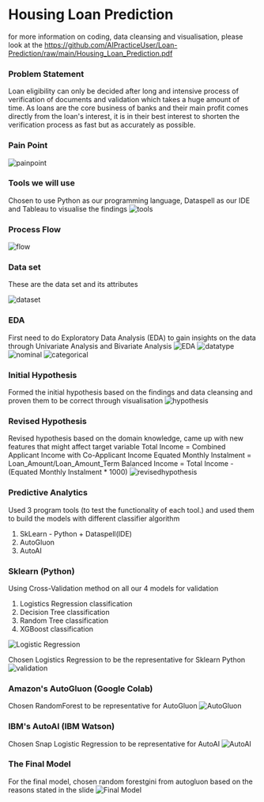 # Housing Loan Prediction
for more information on coding, data cleansing and visualisation,  please look at the https://github.com/AIPracticeUser/Loan-Prediction/raw/main/Housing_Loan_Prediction.pdf

### Problem Statement
Loan eligibility can only be decided after long and intensive process of verification of documents and validation which takes a huge amount of time.
As loans are the core business of banks and their main profit comes directly from the loan's interest, it is in their best interest to shorten the verification process as fast but as accurately as possible.

### Pain Point
![painpoint](https://user-images.githubusercontent.com/100339175/156523063-376c925c-668b-4db6-afe6-44a3fea21a2e.jpg)

### Tools we will use
Chosen to use Python as our programming language, Dataspell as our IDE and Tableau to visualise the findings
![tools](https://user-images.githubusercontent.com/100339175/156524555-aa52236f-c6e1-4c35-aa89-b14274230837.jpg)

### Process Flow
![flow](https://user-images.githubusercontent.com/100339175/156524821-1ce47437-7144-4314-86ad-e9fd2128a52c.jpg)

### Data set
These are the data set and its attributes

![dataset](https://user-images.githubusercontent.com/100339175/156525127-f32cf862-4084-49ce-8b25-a8a043362b5c.jpg)

### EDA
First need to do Exploratory Data Analysis (EDA) to gain insights on the data through Univariate Analysis and Bivariate Analysis
![EDA](https://user-images.githubusercontent.com/100339175/156525623-f43f25dd-7533-4148-93a0-f6f79c3a6808.jpg)
![datatype](https://user-images.githubusercontent.com/100339175/156525872-60e3af65-9074-4cbd-a8be-075b1169a040.jpg)
![nominal](https://user-images.githubusercontent.com/100339175/156526044-3a0aa17b-5a4d-416b-b355-50916d725d48.jpg)
![categorical](https://user-images.githubusercontent.com/100339175/156526148-3a5229a3-4950-4a1c-93c7-dc5c1c28c5ba.jpg)

### Initial Hypothesis
Formed the initial hypothesis based on the findings and data cleansing and proven them to be correct through visualisation
![hypothesis](https://user-images.githubusercontent.com/100339175/156526390-32c8458d-db74-4ac3-9da7-ae2e3aac8d02.jpg)

### Revised Hypothesis
Revised hypothesis based on the domain knowledge, came up with new features that might affect target variable
Total Income = Combined Applicant Income with Co-Applicant Income
Equated Monthly Instalment = Loan_Amount/Loan_Amount_Term
Balanced Income = Total Income - (Equated Monthly Instalment * 1000)
![revisedhypothesis](https://user-images.githubusercontent.com/100339175/156573514-afc731f3-598a-42be-ac66-e04640cbcb8d.jpg)

### Predictive Analytics
Used 3 program tools (to test the functionality of each tool.) and used them to build the models with different classifier algorithm
1. SkLearn - Python + Dataspell(IDE)
2. AutoGluon
3. AutoAI

### Sklearn (Python)
Using Cross-Validation method on all our 4 models for validation
1. Logistics Regression classification
2. Decision Tree classification
3. Random Tree classification
4. XGBoost classification

![Logistic Regression](https://user-images.githubusercontent.com/100339175/156576217-cf6b2517-b060-4e0f-9c37-6b6bbac60853.jpg)

Chosen Logistics Regression to be the representative for Sklearn Python
![validation](https://user-images.githubusercontent.com/100339175/156576660-96b0c6ee-9f86-4fbb-84f0-f8d0cfe0ae6a.jpg)

### Amazon's AutoGluon (Google Colab)
Chosen RandomForest to be representative for AutoGluon
![AutoGluon](https://user-images.githubusercontent.com/100339175/156577060-bf42d288-390e-41d4-8224-89ea63e8c073.jpg)

### IBM's AutoAI (IBM Watson)
Chosen Snap Logistic Regression to be representative for AutoAI
![AutoAI](https://user-images.githubusercontent.com/100339175/156578707-182a6e0c-680c-4937-ab0f-ff870de39719.jpg)

### The Final Model
For the final model, chosen random forestgini from autogluon based on the reasons stated in the slide
![Final Model](https://user-images.githubusercontent.com/100339175/156579028-b98b2af4-2aad-45f1-b01c-170d5a2924e9.jpg)

